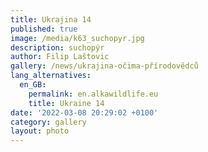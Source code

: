 ```yaml
---
title: Ukrajina 14
published: true
image: /media/k63_suchopyr.jpg
description: suchopýr
author: Filip Laštovic
gallery: /news/ukrajina-očima-přírodovědců
lang_alternatives:
  en_GB:
    permalink: en.alkawildlife.eu
    title: Ukraine 14
date: '2022-03-08 20:29:02 +0100'
category: gallery
layout: photo
---
```


